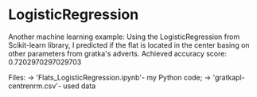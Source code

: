 # LogisticRegression

Another machine learning example: Using the LogisticRegression from Scikit-learn library, I predicted if the flat is located in the center basing on other parameters from gratka's adverts. Achieved accuracy score:  0.7202970297029703

Files:
-> 'Flats_LogisticRegression.ipynb'- my Python code;
-> 'gratkapl-centrenrm.csv'- used data
